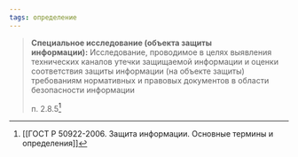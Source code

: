 ```yaml
---
tags: определение
---
```

>**Специальное исследование (объекта защиты информации):** Исследование, проводимое в целях выявления технических каналов утечки защищаемой информации и оценки соответствия защиты информации (на объекте защиты) требованиям нормативных и правовых документов в области безопасности информации
>
>п. 2.8.5[^1]

[^1]:[[ГОСТ Р 50922-2006. Защита информации. Основные термины и определения]]